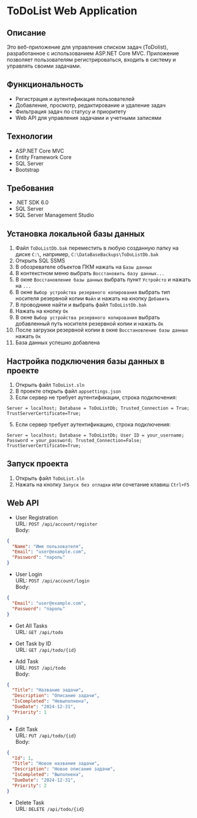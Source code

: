 # ToDoList Web Application

## Описание
Это веб-приложение для управления списком задач (ToDolist), разработанное с использованием ASP.NET Core MVC. Приложение позволяет пользователям регистрироваться, входить в систему и управлять своими задачами.

## Функциональность
- Регистрация и аутентификация пользователей
- Добавление, просмотр, редактирование и удаление задач
- Фильтрация задач по статусу и приоритету
- Web API для управления задачами и учетными записями

## Технологии
- ASP.NET Core MVC
- Entity Framework Core
- SQL Server
- Bootstrap

## Требования
- .NET SDK 6.0
- SQL Server
- SQL Server Management Studio

## Установка локальной базы данных
1. Файл `ToDoListDb.bak` переместить в любую созданную папку на диске `C:\`, например, `C:\DataBaseBackups\ToDoListDb.bak`
1. Открыть SQL SSMS
2. В обозревателе объектов ПКМ нажать на `Базы данных`
3. В контекстном меню выбрать `Восстановить базу данных...`
4. В окне `Восстановление базы данных` выбрать пункт `Устройсто` и нажать на `...`
5. В окне `Выбор устройства резервного копирования` выбрать тип носителя резервной копии `Файл` и нажать на кнопку `Добавить`
6. В проводнике найти и выбрать файл `ToDoListDb.bak`
7. Нажать на кнопку `Ок`
8. В окне `Выбор устройства резервного копирования` выбрать добавленный путь носителя резервной копии и нажать `Ок`
9. После загрузки резервной копии в окне `Восстановление базы данных` нажать `Ок`
10. База данных успешно добавлена

## Настройка подключения базы данных в проекте
1. Открыть файл `ToDoList.sln`
2. В проекте открыть файл `appsettings.json`
3. Если сервер не требует аутентификации, строка подключения:
```
Server = localhost; Database = ToDoListDb; Trusted_Connection = True; TrustServerCertificate=True;
```
5. Если сервер требует аутентификацию, строка подключения:
```
Server = localhost; Database = ToDoListDb; User ID = your_username; Password = your_password; Trusted_Connection=False; TrustServerCertificate=True;
```

## Запуск проекта
1. Открыть файл `ToDoList.sln`
2. Нажать на кнопку `Запуск без отладки` или сочетание клавиш `Ctrl+F5`

## Web API
- User Registration<br>
URL: `POST /api/account/register`<br>
Body:
```json
{
  "Name": "Имя пользователя",
  "Email": "user@example.com",
  "Password": "пароль"
}
```
- User Login<br>
URL: `POST /api/account/login`<br>
Body:
```json
{
  "Email": "user@example.com",
  "Password": "пароль"
}
```
- Get All Tasks<br>
URL: `GET /api/todo`<br>

- Get Task by ID<br>
URL: `GET /api/todo/{id}`<br>

- Add Task<br>
URL: `POST /api/todo`<br>
Body:
```json
{
  "Title": "Название задачи",
  "Description": "Описание задачи",
  "IsCompleted": "Невыполнена",
  "DueDate": "2024-12-31",
  "Priority": 1
}
```
- Edit Task<br>
URL: `PUT /api/todo/{id}`<br>
Body:
```json
{
  "Id": 1,
  "Title": "Новое название задачи",
  "Description": "Новое описание задачи",
  "IsCompleted": "Выполнена",
  "DueDate": "2024-12-31",
  "Priority": 2
}
```
- Delete Task<br>
URL: `DELETE /api/todo/{id}`<br>
